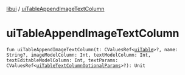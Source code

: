 [libui](index.md) / [uiTableAppendImageTextColumn](./ui-table-append-image-text-column.md)

# uiTableAppendImageTextColumn

`fun uiTableAppendImageTextColumn(t: CValuesRef<`[`uiTable`](ui-table.md)`>?, name: String?, imageModelColumn: Int, textModelColumn: Int, textEditableModelColumn: Int, textParams: CValuesRef<`[`uiTableTextColumnOptionalParams`](ui-table-text-column-optional-params/index.md)`>?): Unit`